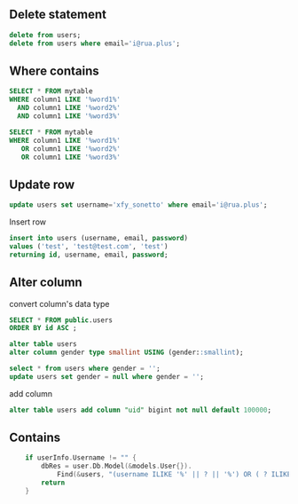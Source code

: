 ## Delete statement

```sql
delete from users;
delete from users where email='i@rua.plus';
```

## Where contains

```sql
SELECT * FROM mytable
WHERE column1 LIKE '%word1%'
  AND column1 LIKE '%word2%'
  AND column1 LIKE '%word3%'
```

```sql
SELECT * FROM mytable
WHERE column1 LIKE '%word1%'
   OR column1 LIKE '%word2%'
   OR column1 LIKE '%word3%'
```

## Update row

```sql
update users set username='xfy_sonetto' where email='i@rua.plus';
```

Insert row

```sql
insert into users (username, email, password)
values ('test', 'test@test.com', 'test')
returning id, username, email, password;
```

## Alter column

convert column's data type

```sql
SELECT * FROM public.users
ORDER BY id ASC ;

alter table users
alter column gender type smallint USING (gender::smallint);

select * from users where gender = '';
update users set gender = null where gender = '';
```

add column

```sql
alter table users add column "uid" bigint not null default 100000;
```

## Contains

```go
	if userInfo.Username != "" {
		dbRes = user.Db.Model(&models.User{}).
			Find(&users, "(username ILIKE '%' || ? || '%') OR ( ? ILIKE '%' || username || '%')", userInfo.Username, userInfo.Username)
		return
	}
```